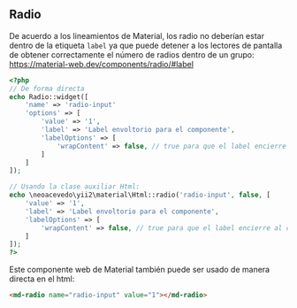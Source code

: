 ## Radio

De acuerdo a los lineamientos de Material, los radio no deberían estar dentro de la etiqueta `label` ya que puede detener a los lectores de pantalla de 
obtener correctamente el número de radios dentro de un grupo: https://material-web.dev/components/radio/#label

```php
<?php
// De forma directa
echo Radio::widget([
    'name' => 'radio-input'
    'options' => [
        'value' => '1',
        'label' => 'Label envoltorio para el componente',
        'labelOptions' => [
            'wrapContent' => false, // true para que el label encierre al componente
        ]
    ]    
]);

// Usando la clase auxiliar Html:
echo \neoacevedo\yii2\material\Html::radio('radio-input', false, [
    'value' => '1',
    'label' => 'Label envoltorio para el componente',
    'labelOptions' => [
        'wrapContent' => false, // true para que el label encierre al componente
    ]
]);
?>
```

Este componente web de Material también puede ser usado de manera directa en el html:

```html
<md-radio name="radio-input" value="1"></md-radio>
```